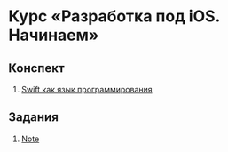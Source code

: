 # Курс «Разработка под iOS. Начинаем»

## Конспект
1. [Swift как язык программирования](conspectus/Swift_как_язык_программирования_конспект.pdf)


## Задания
1. [Note](tasks/Note.md)
 
